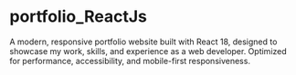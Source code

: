 # portfolio_ReactJs
A modern, responsive portfolio website built with React 18, designed to showcase my work, skills, and experience as a web developer. Optimized for performance, accessibility, and mobile-first responsiveness.
